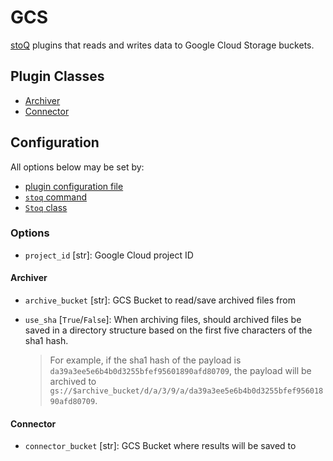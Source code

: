 # GCS

[stoQ](https://stoq-framework.readthedocs.io/en/latest/index.html) plugins that reads and writes data to Google Cloud Storage buckets.

## Plugin Classes

- [Archiver](https://stoq-framework.readthedocs.io/en/latest/dev/archivers.html)
- [Connector](https://stoq-framework.readthedocs.io/en/latest/dev/connectors.html)

## Configuration

All options below may be set by:

- [plugin configuration file](https://stoq-framework.readthedocs.io/en/latest/dev/plugin_overview.html#configuration)
- [`stoq` command](https://stoq-framework.readthedocs.io/en/latest/gettingstarted.html#plugin-options)
- [`Stoq` class](https://stoq-framework.readthedocs.io/en/latest/dev/core.html?highlight=plugin_opts#using-providers)

### Options

- `project_id` [str]: Google Cloud project ID

#### Archiver

- `archive_bucket` [str]: GCS Bucket to read/save archived files from

- `use_sha` [`True`/`False`]: When archiving files, should archived files be saved in a directory structure based on the first five characters of the sha1 hash.
  > For example, if the sha1 hash of the payload is `da39a3ee5e6b4b0d3255bfef95601890afd80709`, the payload will be archived to `gs://$archive_bucket/d/a/3/9/a/da39a3ee5e6b4b0d3255bfef95601890afd80709`.

#### Connector

- `connector_bucket` [str]: GCS Bucket where results will be saved to

